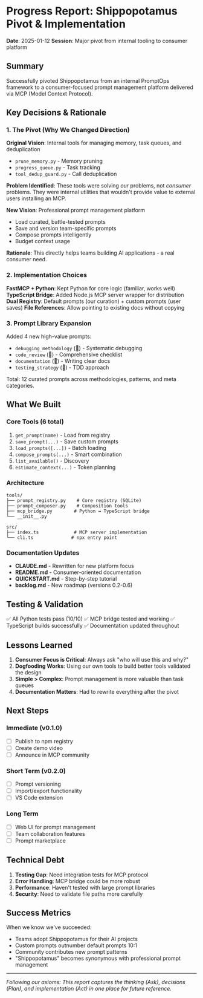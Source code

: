 <!-- id:progress_report_20250112 emoji:📊 -->

# Progress Report: Shippopotamus Pivot & Implementation

**Date**: 2025-01-12
**Session**: Major pivot from internal tooling to consumer platform

## Summary

Successfully pivoted Shippopotamus from an internal PromptOps framework to a consumer-focused prompt management platform delivered via MCP (Model Context Protocol).

## Key Decisions & Rationale

### 1. The Pivot (Why We Changed Direction)

**Original Vision**: Internal tools for managing memory, task queues, and deduplication
- `prune_memory.py` - Memory pruning
- `progress_queue.py` - Task tracking
- `tool_dedup_guard.py` - Call deduplication

**Problem Identified**: These tools were solving *our* problems, not *consumer* problems. They were internal utilities that wouldn't provide value to external users installing an MCP.

**New Vision**: Professional prompt management platform
- Load curated, battle-tested prompts
- Save and version team-specific prompts
- Compose prompts intelligently
- Budget context usage

**Rationale**: This directly helps teams building AI applications - a real consumer need.

### 2. Implementation Choices

**FastMCP + Python**: Kept Python for core logic (familiar, works well)
**TypeScript Bridge**: Added Node.js MCP server wrapper for distribution
**Dual Registry**: Default prompts (our curation) + custom prompts (user saves)
**File References**: Allow pointing to existing docs without copying

### 3. Prompt Library Expansion

Added 4 new high-value prompts:
- `debugging_methodology` (🐛) - Systematic debugging
- `code_review` (👀) - Comprehensive checklist  
- `documentation` (📝) - Writing clear docs
- `testing_strategy` (🧪) - TDD approach

Total: 12 curated prompts across methodologies, patterns, and meta categories.

## What We Built

### Core Tools (6 total)
1. `get_prompt(name)` - Load from registry
2. `save_prompt(...)` - Save custom prompts
3. `load_prompts([...])` - Batch loading
4. `compose_prompts(...)` - Smart combination
5. `list_available()` - Discovery
6. `estimate_context(...)` - Token planning

### Architecture
```
tools/
├── prompt_registry.py    # Core registry (SQLite)
├── prompt_composer.py    # Composition tools
├── mcp_bridge.py        # Python ↔ TypeScript bridge
└── __init__.py

src/
├── index.ts             # MCP server implementation
└── cli.ts              # npx entry point
```

### Documentation Updates
- **CLAUDE.md** - Rewritten for new platform focus
- **README.md** - Consumer-oriented documentation
- **QUICKSTART.md** - Step-by-step tutorial
- **backlog.md** - New roadmap (versions 0.2-0.6)

## Testing & Validation

✅ All Python tests pass (10/10)
✅ MCP bridge tested and working
✅ TypeScript builds successfully
✅ Documentation updated throughout

## Lessons Learned

1. **Consumer Focus is Critical**: Always ask "who will use this and why?"
2. **Dogfooding Works**: Using our own tools to build better tools validated the design
3. **Simple > Complex**: Prompt management is more valuable than task queues
4. **Documentation Matters**: Had to rewrite everything after the pivot

## Next Steps

### Immediate (v0.1.0)
- [ ] Publish to npm registry
- [ ] Create demo video
- [ ] Announce in MCP community

### Short Term (v0.2.0)
- [ ] Prompt versioning
- [ ] Import/export functionality
- [ ] VS Code extension

### Long Term
- [ ] Web UI for prompt management
- [ ] Team collaboration features
- [ ] Prompt marketplace

## Technical Debt

1. **Testing Gap**: Need integration tests for MCP protocol
2. **Error Handling**: MCP bridge could be more robust
3. **Performance**: Haven't tested with large prompt libraries
4. **Security**: Need to validate file paths more carefully

## Success Metrics

When we know we've succeeded:
- Teams adopt Shippopotamus for their AI projects
- Custom prompts outnumber default prompts 10:1
- Community contributes new prompt patterns
- "Shippopotamus" becomes synonymous with professional prompt management

---

*Following our axioms: This report captures the thinking (Ask), decisions (Plan), and implementation (Act) in one place for future reference.*
